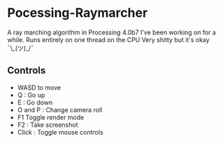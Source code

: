 # Pocessing-Raymarcher
A ray marching algorithm in Processing 4.0b7 I've been working on for a while. Runs entirely on one thread on the CPU
Very shitty but it's okay ¯\\\_(ツ)_/¯


## Controls
- WASD to move
- Q : Go up
- E : Go down
- O and P : Change camera roll
- F1 Toggle render mode
- F2 : Take screenshot
- Click : Toggle mouse controls
